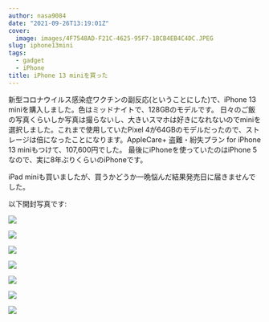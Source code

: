 ```yaml
---
author: nasa9084
date: "2021-09-26T13:19:01Z"
cover:
  image: images/4F7548AD-F21C-4625-95F7-1BCB4EB4C4DC.JPEG
slug: iphone13mini
tags:
  - gadget
  - iPhone
title: iPhone 13 miniを買った
---
```



新型コロナウイルス感染症ワクチンの副反応(ということにした)で、iPhone 13 miniを購入しました。色はミッドナイトで、128GBのモデルです。
日々のご飯の写真くらいしか写真は撮らないし、大きいスマホは好きになれないのでminiを選択しました。これまで使用していたPixel 4が64GBのモデルだったので、ストレージは倍になったことになります。AppleCare+ 盗難・紛失プラン for iPhone 13 miniもつけて、107,600円でした。
最後にiPhoneを使っていたのはiPhone 5なので、実に8年ぶりくらいのiPhoneです。

iPad miniも買いましたが、買うかどうか一晩悩んだ結果発売日に届きませんでした。

以下開封写真です:

![](images/F88B6496-A4C3-4482-98B5-2559179A38E0.JPEG)

![](images/EECF6EBA-21BE-4AF4-83BC-92C7B2989211.JPEG)

![](images/988D0431-8F4B-41DB-A851-40F1AFC8658C.JPEG)

![](images/0F84E98A-A244-4AC4-BA92-DA610BD88C14.JPEG)

![](images/EEC0617E-38A1-4FE0-810E-E52687BE1078.JPEG)

![](images/BFEFDA5A-AB64-4EF8-8EE4-E1B39C41B385.JPEG)

![](images/IMG_0027.jpg)



